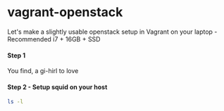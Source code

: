 # vagrant-openstack
Let's make a slightly usable openstack setup in Vagrant on your laptop - Recommended i7 + 16GB + SSD


#### Step 1
You find, a gi-hirl to love

#### Step 2 - Setup squid on your host

```bash
ls -l 
```

